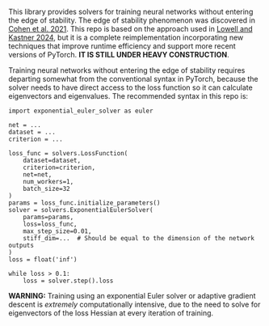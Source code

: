 This library provides solvers for training neural networks without entering the edge of stability. The edge of stability phenomenon was discovered in [Cohen et al. 2021](https://arxiv.org/abs/2103.00065). This repo is based on the approach used in [Lowell and Kastner 2024](https://arxiv.org/abs/2406.00127), but it is a complete reimplementation incorporating new techniques that improve runtime efficiency and support more recent versions of PyTorch. **IT IS STILL UNDER HEAVY CONSTRUCTION**.

Training neural networks without entering the edge of stability requires departing somewhat from the conventional syntax in PyTorch, because the solver needs to have direct access to the loss function so it can calculate eigenvectors and eigenvalues. The recommended syntax in this repo is:

```
import exponential_euler_solver as euler

net = ...
dataset = ...
criterion = ...

loss_func = solvers.LossFunction(
    dataset=dataset,
    criterion=criterion,
    net=net,
    num_workers=1,
    batch_size=32
)
params = loss_func.initialize_parameters()
solver = solvers.ExponentialEulerSolver(
    params=params,
    loss=loss_func,
    max_step_size=0.01,
    stiff_dim=...  # Should be equal to the dimension of the network outputs
)
loss = float('inf')

while loss > 0.1:
    loss = solver.step().loss
```

**WARNING:** Training using an exponential Euler solver or adaptive gradient descent is *extremely* computationally intensive, due to the need to solve for eigenvectors of the loss Hessian at every iteration of training.
